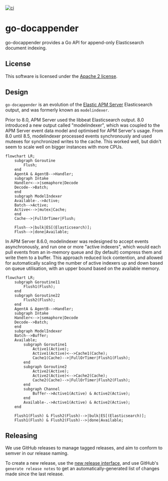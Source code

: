 [![ci](https://github.com/elastic/go-docappender/actions/workflows/ci.yml/badge.svg)](https://github.com/elastic/go-docappender/actions/workflows/ci.yml)

# go-docappender

go-docappender provides a Go API for append-only Elasticsearch document indexing.

## License

This software is licensed under the [Apache 2 license](https://github.com/elastic/go-docappender/blob/main/LICENSE).

## Design

`go-docappender` is an evolution of the [Elastic APM Server](https://github.com/elastic/apm-server) Elasticsearch output,
and was formerly known as `modelindexer`.

Prior to 8.0, APM Server used the libbeat Elasticsearch output. 8.0 introduced a new output called "modelindexer", which
was coupled to the APM Server event data model and optimised for APM Server's usage. From 8.0 until 8.5, modelindexer
processed events synchronously and used mutexes for synchronized writes to the cache. This worked well, but didn't seem
to scale well on bigger instances with more CPUs.

```mermaid
flowchart LR;
    subgraph Goroutine
        Flush;
    end
    AgentA & AgentB-->Handler;
    subgraph Intake
    Handler<-->|semaphore|Decode
    Decode-->Batch;
    end
    subgraph ModelIndexer
    Available-.->Active;
    Batch-->Active;
    Active<-->|mutex|Cache;
    end
    Cache-->|FullOrTimer|Flush;

    Flush-->|bulk|ES[(Elasticsearch)];
    Flush-->|done|Available;
```

In APM Server 8.6.0, modelindexer was redesigned to accept events asynchronously, and run one or more "active indexers",
which would each pull events from an in-memory queue and (by default) compress them and write them to a buffer. This
approach reduced lock contention, and allowed for automatically scaling the number of active indexers up and down based
on queue utilisation, with an upper bound based on the available memory.

```mermaid
flowchart LR;
    subgraph Goroutine11
        Flush1(Flush);
    end
    subgraph Goroutine22
        Flush2(Flush);
    end
    AgentA & AgentB-->Handler;
    subgraph Intake
    Handler<-->|semaphore|Decode
    Decode-->Batch;
    end
    subgraph ModelIndexer
    Batch-->Buffer;
    Available;
        subgraph Goroutine1
            Active1(Active);
            Active1(Active)<-->Cache1(Cache);
            Cache1(Cache)-->|FullOrTimer|Flush1(Flush);
        end
        subgraph Goroutine2
            Active2(Active);
            Active2(Active)<-->Cache2(Cache);
            Cache2(Cache)-->|FullOrTimer|Flush2(Flush);
        end
        subgraph Channel
            Buffer-->Active1(Active) & Active2(Active);
        end
        Available-.->Active1(Active) & Active2(Active);
    end

    Flush1(Flush) & Flush2(Flush)-->|bulk|ES[(Elasticsearch)];
    Flush1(Flush) & Flush2(Flush)-->|done|Available;
```

## Releasing

We use GitHub releases to manage tagged releases, and aim to conform to semver
in our release naming.

To create a new release, use the [new release
interface](https://github.com/elastic/go-docappender/releases/new), and use
GitHub's `generate release notes` to get an automatically-generated list of
changes made since the last release.
